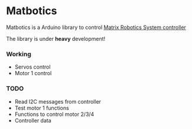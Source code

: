 # Matbotics
Matbotics is a Arduino library to control [Matrix Robotics System controller](http://matrixrobotics.com/2014/10/09/controller-specification/)

The library is under **heavy** development!


### Working

 - Servos control
 - Motor 1 control

### TODO

 - Read I2C messages from controller
 - Test motor 1 functions
 - Functions to control motor 2/3/4
 - Controller data

